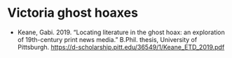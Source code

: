 # Victoria ghost hoaxes

* Keane, Gabi. 2019. “Locating literature in the ghost hoax: an exploration of 19th-century print news media.” B.Phil. thesis, University of Pittsburgh. <https://d-scholarship.pitt.edu/36549/1/Keane_ETD_2019.pdf>
